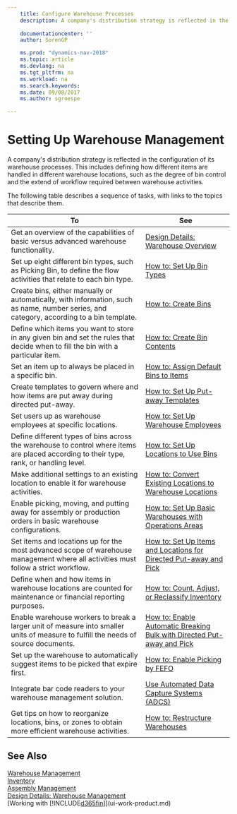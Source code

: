 ```yaml
---
    title: Configure Warehouse Processes 
    description: A company's distribution strategy is reflected in the configuration of its warehouse processes. This includes defining how different items are handled in different warehouse locations, such as the degree of bin control and the extend of workflow required between warehouse activities.
    
    documentationcenter: ''
    author: SorenGP

    ms.prod: "dynamics-nav-2018"
    ms.topic: article
    ms.devlang: na
    ms.tgt_pltfrm: na
    ms.workload: na
    ms.search.keywords:
    ms.date: 09/08/2017
    ms.author: sgroespe

---
```

# Setting Up Warehouse Management
A company's distribution strategy is reflected in the configuration of its warehouse processes. This includes defining how different items are handled in different warehouse locations, such as the degree of bin control and the extend of workflow required between warehouse activities.  

 The following table describes a sequence of tasks, with links to the topics that describe them.   

|**To**|**See**|  
|------------|-------------|  
|Get an overview of the capabilities of basic versus advanced warehouse functionality.|[Design Details: Warehouse Overview](design-details-warehouse-overview.md)|  
|Set up eight different bin types, such as Picking Bin, to define the flow activities that relate to each bin type.|[How to: Set Up Bin Types](warehouse-how-to-set-up-bin-types.md)|  
|Create bins, either manually or automatically, with information, such as name, number series, and category, according to a bin template.|[How to: Create Bins](warehouse-how-to-create-individual-bins.md)|  
|Define which items you want to store in any given bin and set the rules that decide when to fill the bin with a particular item.|[How to: Create Bin Contents](warehouse-how-to-set-up-bin-contents.md)|  
|Set an item up to always be placed in a specific bin.|[How to: Assign Default Bins to Items](warehouse-how-to-assign-default-bins-to-items.md)|
|Create templates to govern where and how items are put away during directed put-away.|[How to: Set Up Put-away Templates](warehouse-how-to-set-up-put-away-templates.md)|
|Set users up as warehouse employees at specific locations.|[How to: Set Up Warehouse Employees](warehouse-how-to-set-up-warehouse-employees.md)|
|Define different types of bins across the warehouse to control where items are placed according to their type, rank, or handling level.|[How to: Set Up Locations to Use Bins](warehouse-how-to-set-up-locations-to-use-bins.md)|
|Make additional settings to an existing location to enable it for warehouse activities.|[How to: Convert Existing Locations to Warehouse Locations](warehouse-how-to-convert-existing-locations-to-warehouse-locations.md)|
|Enable picking, moving, and putting away for assembly or production orders in basic warehouse configurations.|[How to: Set Up Basic Warehouses with Operations Areas](warehouse-how-to-set-up-basic-warehouses-with-operations-areas.md)|  
|Set items and locations up for the most advanced scope of warehouse management where all activities must follow a strict workflow.|[How to: Set Up Items and Locations for Directed Put-away and Pick](warehouse-how-to-set-up-items-for-directed-put-away-and-pick.md)|  
|Define when and how items in warehouse locations are counted for maintenance or financial reporting purposes.|[How to: Count, Adjust, or Reclassify Inventory](inventory-how-count-adjust-reclassify.md)|
|Enable warehouse workers to break a larger unit of measure into smaller units of measure to fulfill the needs of source documents.|[How to: Enable Automatic Breaking Bulk with Directed Put-away and Pick](warehouse-enable-automatic-breaking-bulk-with-directed-put-away-and-pick.md)|  
|Set up the warehouse to automatically suggest items to be picked that expire first.|[How to: Enable Picking by FEFO](warehouse-picking-by-fefo.md)|
|Integrate bar code readers to your warehouse management solution.|[Use Automated Data Capture Systems (ADCS)](warehouse-use-automated-data-capture-systems-adcs.md)|  
|Get tips on how to reorganize locations, bins, or zones to obtain more efficient warehouse activities.|[How to: Restructure Warehouses](warehouse-how-to-restructure-warehouses.md)|  

## See Also  
[Warehouse Management](warehouse-manage-warehouse.md)  
[Inventory](inventory-manage-inventory.md)  
[Assembly Management](assembly-assemble-items.md)    
[Design Details: Warehouse Management](design-details-warehouse-management.md)  
[Working with [!INCLUDE[d365fin](includes/d365fin_md.md)]](ui-work-product.md)
